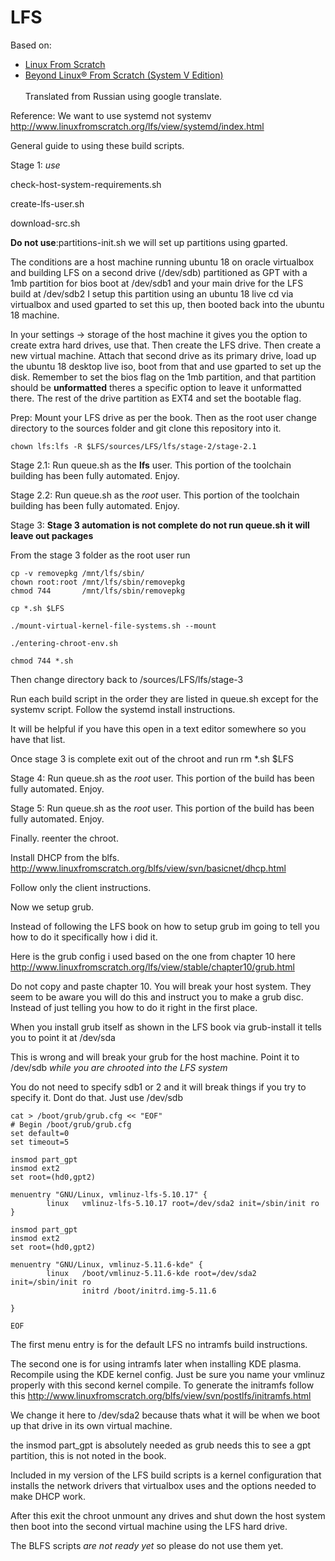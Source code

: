 # LFS
Based on:<br>
* [Linux From Scratch][1]<br>
* [Beyond Linux® From Scratch (System V Edition)][2]<br><br>
Translated from Russian using google translate.

[1]: http://www.linuxfromscratch.org/lfs/view/systemd/index.html
[2]: http://www.linuxfromscratch.org/blfs/view/systemd/index.html



Reference: We want to use systemd not systemv http://www.linuxfromscratch.org/lfs/view/systemd/index.html

General guide to using these build scripts.

Stage 1: *use* 

check-host-system-requirements.sh

create-lfs-user.sh

download-src.sh

**Do not use**:partitions-init.sh we will set up partitions using gparted.

   
The conditions are a host machine running ubuntu 18 on oracle virtualbox and building LFS on a second drive (/dev/sdb) partitioned as GPT with a 1mb partition for bios boot at /dev/sdb1 and your main drive for the LFS build at /dev/sdb2 I setup this partition using an ubuntu 18 live cd via virtualbox and used gparted to set this up, then booted back into the ubuntu 18 machine.

In your settings -> storage of the host machine it gives you the option to create extra hard drives, use that. Then create the LFS drive. Then create a new virtual machine. Attach that second drive as its primary drive, load up the ubuntu 18 desktop live iso, boot from that and use gparted to set up the disk. Remember to set the bios flag on the 1mb partition, and that partition should be **unformatted** theres a specific option to leave it unformatted there. The rest of the drive partition as EXT4 and set the bootable flag.

Prep: Mount your LFS drive as per the book. Then as the root user change directory to the sources folder and git clone this repository into it.

`chown lfs:lfs -R $LFS/sources/LFS/lfs/stage-2/stage-2.1`

Stage 2.1: Run queue.sh as the **lfs** user. This portion of the toolchain building has been fully automated. Enjoy.

Stage 2.2: Run queue.sh as the *root* user. This portion of the toolchain building has been fully automated. Enjoy.

Stage 3: **Stage 3 automation is not complete do not run queue.sh it will leave out packages**

From the stage 3 folder as the root user run 
```
cp -v removepkg /mnt/lfs/sbin/
chown root:root /mnt/lfs/sbin/removepkg
chmod 744       /mnt/lfs/sbin/removepkg

cp *.sh $LFS

./mount-virtual-kernel-file-systems.sh --mount

./entering-chroot-env.sh

chmod 744 *.sh
```

Then change directory back to /sources/LFS/lfs/stage-3

Run each build script in the order they are listed in queue.sh except for the systemv script. Follow the systemd install instructions. 

It will be helpful if you have this open in a text editor somewhere so you have that list.

Once stage 3 is complete exit out of the chroot and run rm *.sh $LFS

Stage 4: Run queue.sh as the *root* user. This portion of the build has been fully automated. Enjoy.

Stage 5: Run queue.sh as the *root* user. This portion of the build has been fully automated. Enjoy.

Finally. reenter the chroot.


Install DHCP from the blfs. http://www.linuxfromscratch.org/blfs/view/svn/basicnet/dhcp.html

Follow only the client instructions.

Now we setup grub.

Instead of following the LFS book on how to setup grub im going to tell you how to do it specifically how i did it.

Here is the grub config i used based on the one from chapter 10 here http://www.linuxfromscratch.org/lfs/view/stable/chapter10/grub.html

Do not copy and paste chapter 10. You will break your host system. They seem to be aware you will do this and instruct you to make a grub disc. Instead of just telling you how to do it right in the first place.

When you install grub itself as shown in the LFS book via grub-install it tells you to point it at /dev/sda

This is wrong and will break your grub for the host machine. Point it to /dev/sdb *while you are chrooted into the LFS system*

You do not need to specify sdb1 or 2 and it will break things if you try to specify it. Dont do that. Just use /dev/sdb 
```
cat > /boot/grub/grub.cfg << "EOF"
# Begin /boot/grub/grub.cfg
set default=0
set timeout=5

insmod part_gpt
insmod ext2
set root=(hd0,gpt2)

menuentry "GNU/Linux, vmlinuz-lfs-5.10.17" {
        linux   vmlinuz-lfs-5.10.17 root=/dev/sda2 init=/sbin/init ro
}

insmod part_gpt
insmod ext2
set root=(hd0,gpt2)

menuentry "GNU/Linux, vmlinuz-5.11.6-kde" {
        linux   /boot/vmlinuz-5.11.6-kde root=/dev/sda2 init=/sbin/init ro
                initrd /boot/initrd.img-5.11.6

}

EOF
```

The first menu entry is for the default LFS no intramfs build instructions. 

The second one is for using intramfs later when installing KDE plasma. Recompile using the KDE kernel config. Just be sure you name your vmlinuz properly with this second kernel compile. To generate the initramfs follow this http://www.linuxfromscratch.org/blfs/view/svn/postlfs/initramfs.html


We change it here to /dev/sda2 because thats what it will be when we boot up that drive in its own virtual machine.


the insmod part_gpt is absolutely needed as grub needs this to see a gpt partition, this is not noted in the book.

Included in my version of the LFS build scripts is a kernel configuration that installs the network drivers that virtualbox uses and the options needed to make DHCP work. 

After this exit the chroot unmount any drives and shut down the host system then boot into the second virtual machine using the LFS hard drive.

The BLFS scripts *are not ready yet* so please do not use them yet.

